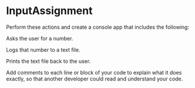 # InputAssignment

Perform these actions and create a console app that includes the following:

Asks the user for a number.

Logs that number to a text file.

Prints the text file back to the user.

Add comments to each line or block of your code to explain what it does exactly, so that another developer could read and understand your code.

